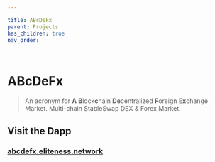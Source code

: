 ```yaml
---

title: ABcDeFx
parent: Projects
has_children: true
nav_order:

---
```


# ABcDeFx
> An acronym for **A** **B**lock**c**hain **De**centralized **F**oreign E**x**change Market.
Multi-chain StableSwap DEX & Forex Market.

## Visit the Dapp
### [abcdefx.eliteness.network](https://abcdefx.eliteness.network)